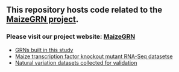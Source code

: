 ## This repository hosts code related to the [MaizeGRN project](https://maizeumn.github.io/maizeGRN).

### Please visit our project website: [MaizeGRN](https://maizeumn.github.io/maizeGRN)

* [GRNs built in this study](data/12_tables/01.t1.pdf)
* [Maize transcription factor knockout mutant RNA-Seq datasetse](/data/12_tables/01.t2.pdf)
* [Natural variation datasets collected for validation](/data/12_tables/01.t3.pdf)

